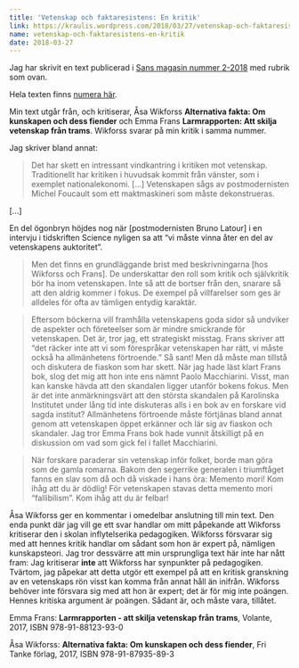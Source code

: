 ```yaml
---
title: 'Vetenskap och faktaresistens: En kritik'
link: https://kraulis.wordpress.com/2018/03/27/vetenskap-och-faktaresistens-en-kritik/
name: vetenskap-och-faktaresistens-en-kritik
date: 2018-03-27
---
```

Jag har skrivit en text publicerad i [Sans magasin nummer 2-2018](http://fritanke.se/sans/sans-nr-2-%E2%80%A2-2018/) med rubrik som ovan.

Hela texten finns [numera här](/posts/).

Min text utgår från, och kritiserar, Åsa Wikforss **Alternativa fakta: Om kunskapen och dess fiender** och Emma Frans **Larmrapporten: Att skilja vetenskap från trams**. Wikforss svarar på min kritik i samma nummer.

Jag skriver bland annat:

> Det har skett en intressant vindkantring i kritiken mot vetenskap. Traditionellt har kritiken i huvudsak kommit från vänster, som i exemplet nationalekonomi. [...] Vetenskapen sågs av postmodernisten Michel Foucault som ett maktmaskineri som måste dekonstrueras.

[...]

En del ögonbryn höjdes nog när [postmodernisten Bruno Latour] i en intervju i tidskriften Science nyligen sa att “vi måste vinna åter en del av vetenskapens auktoritet”.

> Men det finns en grundläggande brist med beskrivningarna [hos Wikforss och Frans]. De underskattar den roll som kritik och självkritik bör ha inom vetenskapen. Inte så att de bortser från den, snarare så att den aldrig kommer i fokus. De exempel på villfarelser som ges är alldeles för ofta av tämligen entydig karaktär.



> Eftersom böckerna vill framhålla vetenskapens goda sidor så undviker de aspekter och företeelser som är mindre smickrande för vetenskapen. Det är, tror jag, ett strategiskt misstag. Frans skriver att “det räcker inte att vi som förespråkar vetenskapen har rätt, vi måste också ha allmänhetens förtroende.” Så sant! Men då måste man tillstå och diskutera de fiaskon som har skett. När jag hade läst klart Frans bok, slog det mig att hon inte ens nämnt Paolo Macchiarini. Visst, man kan kanske hävda att den skandalen ligger utanför bokens fokus. Men är det inte anmärkningsvärt att den största skandalen på Karolinska Institutet under lång tid inte diskuteras alls i en bok av en forskare vid sagda institut? Allmänhetens förtroende måste förtjänas bland annat genom att vetenskapen öppet erkänner och lär sig av fiaskon och skandaler. Jag tror Emma Frans bok hade vunnit åtskilligt på en diskussion om vad som gick fel i fallet Macchiarini.

> När forskare paraderar sin vetenskap inför folket, borde man göra som de gamla romarna. Bakom den segerrike generalen i triumftåget fanns en slav som då och då viskade i hans öra: Memento mori! Kom ihåg att du är dödlig! För vetenskapen stavas detta memento mori “fallibilism”. Kom ihåg att du är felbar!

Åsa Wikforss ger en kommentar i omedelbar anslutning till min text. Den enda punkt där jag vill ge ett svar handlar om mitt påpekande att Wikforss kritiserar den i skolan inflytelserika pedagogiken. Wikforss försvarar sig med att hennes kritik handlar om sådant som hon är expert på, nämligen kunskapsteori. Jag tror dessvärre att min ursprungliga text här inte har nått fram: Jag kritiserar **inte** att Wikforss har synpunkter på pedagogiken. Tvärtom, jag påpekar att detta utgör ett exempel på att en kritisk granskning av en vetenskaps rön visst kan komma från annat håll än inifrån. Wikforss behöver inte försvara sig med att hon är expert; det är för mig inte poängen. Hennes kritiska argument är poängen. Sådant är, och måste vara, tillåtet.

Emma Frans: **Larmrapporten - att skilja vetenskap från trams**, Volante, 2017, ISBN 978-91-88123-93-0

Åsa Wikforss: **Alternativa fakta: Om kunskapen och dess fiender**, Fri Tanke förlag, 2017, ISBN 978-91-87935-89-3


